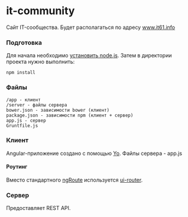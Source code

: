 it-community
============
Сайт IT-сообщества.
Будет располагаться по адресу www.it61.info

### Подготовка

Для начала необходимо [установить node.js](https://github.com/joyent/node/wiki/Installing-Node.js-via-package-manager). Затем в директории проекта нужно выполнить:

```
npm install
```

### Файлы

```
/app - клиент
/server - файлы сервера
bower.json - зависимости bower (клиент)
package.json - зависимости npm (клиент + сервер)
app.js - сервер
Gruntfile.js

```

### Клиент

Angular-приложение создано с помощью [Yo](http://yeoman.io/).
Файлы сервера - app.js

#### Роутинг

Вместо стандартного [ngRoute](http://docs.angularjs.org/api/ngRoute) используется [ui-router](https://github.com/angular-ui/ui-router).

### Сервер
Предоставляет REST API.


